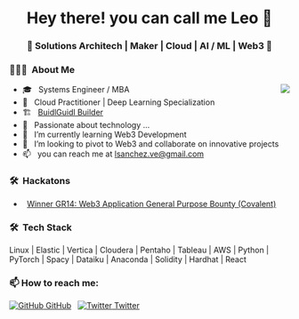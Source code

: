 
<!---
ldsanchez/ldsanchez is a ✨ special ✨ repository because its `README.md` (this file) appears on your GitHub profile.
You can click the Preview link to take a look at your changes.
--->

<h1 align="center"> Hey there! you can call me Leo 👋 </h1>
<h3 align="center"> 🚀 Solutions Architech | Maker | Cloud | AI / ML | Web3 🚀 </h3>

<h3> 👨🏻‍💻 &nbsp;About Me </h3>

<img align="right" src="https://github-readme-stats.vercel.app/api?username=ldsanchez&show_icons=true&hide_border=true&hide_title=true" />

- 🎓 &nbsp; Systems Engineer / MBA
- 🔖 &nbsp; Cloud Practitioner | Deep Learning Specialization
- 🏗 &nbsp; [BuidlGuidl Builder](https://buidlguidl.com/builders/0x3970b226569a391c5446b9C68445D57f3e9D06e3)
- 👀 &nbsp; Passionate about technology ...
- 🌱 &nbsp; I’m currently learning Web3 Development
- 💞️ &nbsp; I’m looking to pivot to Web3 and collaborate on innovative projects
- 📫 &nbsp; you can reach me at lsanchez.ve@gmail.com

<h3> 🛠 &nbsp;Hackatons </h3>

- &nbsp; [Winner GR14: Web3 Application General Purpose Bounty (Covalent)](https://gitcoin.co/hackathon/gr14/projects/15996/crypto-inspect/summary?)

<h3> 🛠 &nbsp;Tech Stack </h3>

Linux | Elastic | Vertica | Cloudera | Pentaho | Tableau | AWS | Python | PyTorch | Spacy | Dataiku | Anaconda |
Solidity | Hardhat | React

<h3> 📫 How to reach me: </h3>

[![GitHub](https://i.stack.imgur.com/tskMh.png) GitHub](https://github.com/ldsanchez) &nbsp; [![Twitter](http://i.imgur.com/wWzX9uB.png) Twitter](https://twitter.com/0xLScorpion)
